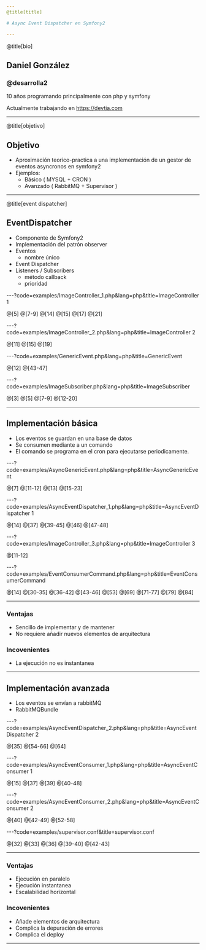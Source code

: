 ```yaml
---
@title[title]

# Async Event Dispatcher en Symfony2

---
```

@title[bio]

## Daniel González

### @desarrolla2

10 años programando principalmente con php y symfony

Actualmente trabajando en https://devtia.com

---
@title[objetivo]

## Objetivo

- Aproximación teorico-practica a una implementación de un gestor de eventos asyncronos en symfony2
- Ejemplos:
    - Básico ( MYSQL + CRON )
    - Avanzado ( RabbitMQ + Supervisor )
---
@title[event dispatcher]

## EventDispatcher

- Componente de Symfony2
- Implementación del patrón observer
- Eventos
    - nombre único
- Event Dispatcher
- Listeners / Subscribers
    - método callback
    - prioridad
    
---?code=examples/ImageController_1.php&lang=php&title=ImageController 1

@[5]
@[7-9]
@[14]
@[15]
@[17]
@[21]

---?code=examples/ImageController_2.php&lang=php&title=ImageController 2

@[11]
@[15]
@[19]

---?code=examples/GenericEvent.php&lang=php&title=GenericEvent

@[12]
@[43-47]

---?code=examples/ImageSubscriber.php&lang=php&title=ImageSubscriber

@[3]
@[5]
@[7-9]
@[12-20]

---

## Implementación básica

- Los eventos se guardan en una base de datos
- Se consumen mediante a un comando
- El comando se programa en el cron para ejecutarse periodicamente.

---?code=examples/AsyncGenericEvent.php&lang=php&title=AsyncGenericEvent

@[7]
@[11-12]
@[13]
@[15-23]

---?code=examples/AsyncEventDispatcher_1.php&lang=php&title=AsyncEventDispatcher 1

@[14]
@[37]
@[39-45]
@[46]
@[47-48]

---?code=examples/ImageController_3.php&lang=php&title=ImageController 3

@[11-12]

---?code=examples/EventConsumerCommand.php&lang=php&title=EventConsumerCommand

@[14]
@[30-35]
@[36-42]
@[43-46]
@[53]
@[69]
@[71-77]
@[79]
@[84]

---

### Ventajas

- Sencillo de implementar y de mantener
- No requiere añadir nuevos elementos de arquitectura

### Incovenientes

- La ejecución no es instantanea 

---

## Implementación avanzada

- Los eventos se envían a rabbitMQ
- RabbitMQBundle

---?code=examples/AsyncEventDispatcher_2.php&lang=php&title=AsyncEventDispatcher 2

@[35]
@[54-66]
@[64]

---?code=examples/AsyncEventConsumer_1.php&lang=php&title=AsyncEventConsumer 1

@[15]
@[37]
@[39]
@[40-48]

---?code=examples/AsyncEventConsumer_2.php&lang=php&title=AsyncEventConsumer 2

@[40]
@[42-49]
@[52-58]

---?code=examples/supervisor.conf&title=supervisor.conf

@[32]
@[33]
@[36]
@[39-40]
@[42-43]

---
### Ventajas

- Ejecución en paralelo
- Ejecución instantanea
- Escalabilidad horizontal

### Incovenientes

- Añade elementos de arquitectura
- Complica la depuración de errores
- Complica el deploy

---